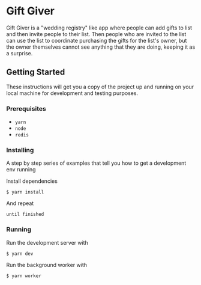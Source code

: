 # Gift Giver

Gift Giver is a  "wedding registry" like app where people can add gifts to list and then invite people to their list. Then people who are invited to the list can use the list to coordinate purchasing the gifts for the list's owner, but the owner themselves cannot see anything that they are doing, keeping it as a surprise.


## Getting Started

These instructions will get you a copy of the project up and running on your local machine for development and testing purposes.

### Prerequisites

- `yarn`
- `node`
- `redis`

### Installing

A step by step series of examples that tell you how to get a development env running

Install dependencies

```
$ yarn install
```

And repeat

```
until finished
```

### Running

Run the development server with
```
$ yarn dev
```

Run the background worker with
```
$ yarn worker
```

